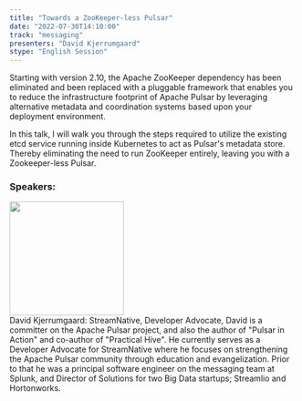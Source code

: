 ```yaml
---
title: "Towards a ZooKeeper-less Pulsar"
date: "2022-07-30T14:10:00"
track: "messaging"
presenters: "David Kjerrumgaard"
stype: "English Session"
---
```

Starting with version 2.10, the Apache ZooKeeper dependency has been eliminated and been replaced with a pluggable framework that enables you to reduce the infrastructure footprint of Apache Pulsar by leveraging alternative metadata and coordination systems based upon your deployment environment.


In this talk, I will walk you through the steps required to utilize the existing etcd service running inside Kubernetes to act as Pulsar's metadata store. Thereby eliminating the need to run ZooKeeper entirely, leaving you with a Zookeeper-less Pulsar.
 ### Speakers: 
 <img src="images/speaker/1020.png" width="200" /><br>David Kjerrumgaard: StreamNative, Developer Advocate, David is a committer on the Apache Pulsar project, and also the author of "Pulsar in Action" and co-author of "Practical Hive". He currently serves as a Developer Advocate for StreamNative where he focuses on strengthening the Apache Pulsar community through education and evangelization. Prior to that he was a principal software engineer on the messaging team at Splunk, and Director of Solutions for two Big Data startups; Streamlio and Hortonworks.

 